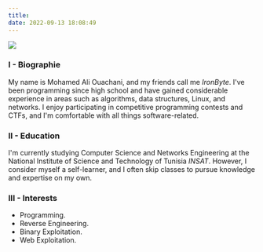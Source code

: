 ```yaml
---
title: 
date: 2022-09-13 18:08:49
---
```

![](https://i.imgur.com/fGu1t6E.jpg)


### I - Biographie
My name is Mohamed Ali Ouachani, and my friends call me *IronByte*. I've been programming since high school and have gained considerable experience in areas such as algorithms, data structures, Linux, and networks. I enjoy participating in competitive programming contests and CTFs, and I'm comfortable with all things software-related.

### II - Education
I'm currently studying Computer Science and Networks Engineering at the National Institute of Science and Technology of Tunisia *INSAT*. However, I consider myself a self-learner, and I often skip classes to pursue knowledge and expertise on my own.

### III - Interests 
* Programming.
* Reverse Engineering.
* Binary Exploitation.
* Web Exploitation.


